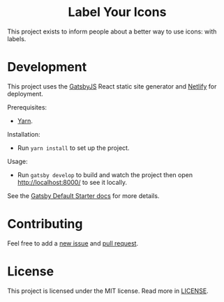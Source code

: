 <h1 align="center">
  Label Your Icons
</h1>

This project exists to inform people about a better way to use icons: with labels.



# Development

This project uses the [GatsbyJS](https://www.gatsbyjs.org) React static site generator and [Netlify](https://www.netlify.com/) for deployment.

Prerequisites:

- [Yarn](https://yarnpkg.com/lang/en/).

Installation:

- Run `yarn install` to set up the project.

Usage:

- Run `gatsby develop` to build and watch the project then open <http://localhost:8000/> to see it locally.

See the [Gatsby Default Starter docs](./docs/gatsby-starter-docs.md) for more details.



# Contributing

Feel free to add a [new issue](https://github.com/didoesdigital/label-your-icons/issues/new) and [pull request](https://github.com/didoesdigital/label-your-icons/pulls).



# License

This project is licensed under the MIT license. Read more in [LICENSE](./LICENSE).

